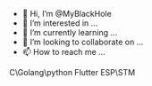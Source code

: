 - 👋 Hi, I’m @MyBlackHole
- 👀 I’m interested in ...
- 🌱 I’m currently learning ...
- 💞️ I’m looking to collaborate on ...
- 📫 How to reach me ...

<!---
MyBlackHole/MyBlackHole is a ✨ special ✨ repository because its `README.md` (this file) appears on your GitHub profile.
You can click the Preview link to take a look at your changes.
--->
C\Golang\python
Flutter
ESP\STM
